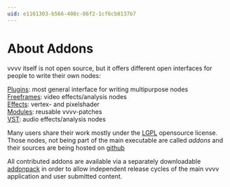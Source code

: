 ```yaml
---
uid: e1161303-b566-408c-86f2-1cf6cb8137b7
---
```


# About Addons
vvvv itself is not open source, but it offers different open interfaces for people to write their own nodes:  

[Plugins](xref:766d8ac2-5145-417d-b2df-37d24e3b2b6f): most general interface for writing multipurpose nodes   
[Freeframes](xref:2ead0175-8c97-4f9c-ba48-6b4235f4328c): video effects/analysis nodes  
[Effects](xref:7aa93595-ec96-4758-8076-0e00e4cf8bf6): vertex- and pixelshader  
[Modules](xref:be2a7b95-9a02-4bdf-8506-e10292de80f4): reusable vvvv-patches  
[VST](xref:3d0e7863-48f9-4bf9-bd83-c3ecc1f29ca8): audio effects/analysis nodes  

Many users share their work mostly under the <a href="http://www.gnu.org/licenses/lgpl.html" class="extURL" target="_blank">LGPL</a> opensource license. Those nodes, not being part of the main executable are called *addons* and their sources are being hosted on <a href="https://github.com/vvvv/vvvv-sdk" class="extURL" target="_blank">github</a>  

All contributed addons are available via a separately downloadable [addonpack](xref:e1554948-8a15-4e39-8289-59216c388376) in order to allow independent release cycles of the main vvvv application and user submitted content. 